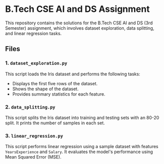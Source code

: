 # B.Tech CSE AI and DS Assignment

This repository contains the solutions for the B.Tech CSE AI and DS (3rd Semester) assignment, which involves dataset exploration, data splitting, and linear regression tasks.

## Files

### 1. `dataset_exploration.py`
This script loads the Iris dataset and performs the following tasks:
- Displays the first five rows of the dataset.
- Shows the shape of the dataset.
- Provides summary statistics for each feature.

### 2. `data_splitting.py`
This script splits the Iris dataset into training and testing sets with an 80-20 split. It prints the number of samples in each set.

### 3. `linear_regression.py`
This script performs linear regression using a sample dataset with features `YearsExperience` and `Salary`. It evaluates the model's performance using Mean Squared Error (MSE).

